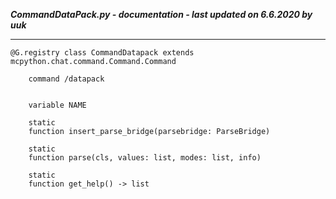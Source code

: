 ***CommandDataPack.py - documentation - last updated on 6.6.2020 by uuk***
___

    @G.registry class CommandDatapack extends mcpython.chat.command.Command.Command
        
        command /datapack


        variable NAME

        static
        function insert_parse_bridge(parsebridge: ParseBridge)

        static
        function parse(cls, values: list, modes: list, info)

        static
        function get_help() -> list